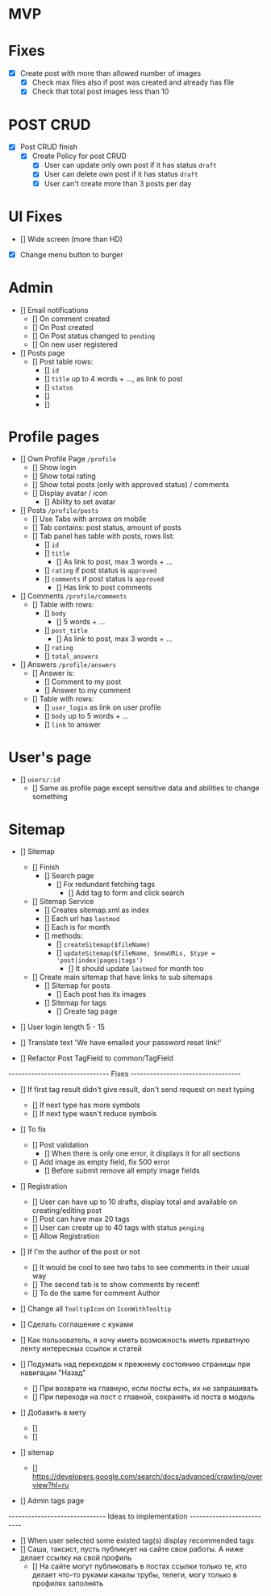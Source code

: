 # MVP

# Fixes
  - [x] Create post with more than allowed number of images
    - [x] Check max files also if post was created and already has file
    - [x] Check that total post images less than 10

# POST CRUD
- [x] Post CRUD finish
    - [x] Create Policy for post CRUD
        - [x] User can update only own post if it has status `draft`
        - [x] User can delete own post if it has status `draft`
        - [x] User can't create more than 3 posts per day

# UI Fixes
- [] Wide screen (more than HD)
- [x] Change menu button to burger

# Admin
- [] Email notifications
    - [] On comment created
    - [] On Post created
    - [] On Post status changed to `pending`
    - [] On new user registered
- [] Posts page
    - [] Post table rows:
        - [] `id`
        - [] `title` up to 4 words + ..., as link to post
        - [] `status`
        - [] 
        - [] 

# Profile pages
- [] Own Profile Page `/profile`
    - [] Show login
    - [] Show total rating
    - [] Show total posts (only with approved status) / comments
    - [] Display avatar / icon
        - [] Ability to set avatar
- [] Posts `/profile/posts`
    - [] Use Tabs with arrows on mobile
    - [] Tab contains: post status, amount of posts
    - [] Tab panel has table with posts, rows list:
        - [] `id`
        - [] `title`
            - [] As link to post, max 3 words + ...
        - [] `rating` if post status is `approved`
        - [] `comments` if post status is `approved`
            - [] Has link to post comments
- [] Comments `/profile/comments`
    - [] Table with rows:
        - [] `body`
            - [] 5 words + ...
        - [] `post_title`
            - [] As link to post, max 3 words + ...
        - [] `rating`
        - [] `total_answers`
- [] Answers `/profile/answers`
    - [] Answer is:
        - [] Comment to my post
        - [] Answer to my comment
    - [] Table with rows:
        - [] `user_login` as link on user profile
        - [] `body` up to 5 words + ...
        - [] `link` to answer

# User's page
- [] `users/:id`
    - [] Same as profile page except sensitive data and abilities to change something

# Sitemap

- [] Sitemap
    - [] Finish
        - [] Search page
            - [] Fix redundant fetching tags
                - [] Add tag to form and click search
    - [] Sitemap Service
        - [] Creates sitemap.xml as index
        - [] Each url has `lastmod`
        - [] Each is for month
        - [] methods:
            - [] `createSitemap($fileName)`
            - [] `updateSitemap($fileName, $newURLs, $type = 'post|index|pages|tags')`
                - [] It should update `lastmod` for month too
    - [] Create main sitemap that have links to sub sitemaps
        - [] Sitemap for posts
            - [] Each post has its images
        - [] Sitemap for tags
            - [] Create tag page

- [] User login length 5 - 15
- [] Translate text 'We have emailed your password reset link!'
- [] Refactor Post TagField to common/TagField


------------------------------- Fixes ----------------------------------
- [] If first tag result didn't give result, don't send request on next typing
    - [] If next type has more symbols
    - [] If next type wasn't reduce symbols
- [] To fix
    - [] Post validation
        - [] When there is only one error, it displays it for all sections
    - [] Add image as empty field, fix 500 error
        - [] Before submit remove all empty image fields

- [] Registration
    - [] User can have up to 10 drafts, display total and available on creating/editing post
    - [] Post can have max 20 tags
    - [] User can create up to 40 tags with status `penging`
    - [] Allow Registration

- [] If I'm the author of the post or not
    - [] It would be cool to see two tabs to see comments in their usual way
    - [] The second tab is to show comments by recent!
    - [] To do the same for comment Author

- [] Change all `TooltipIcon` on `IconWithTooltip`

- [] Сделать соглашение с куками

- [] Как пользователь, я хочу иметь возможность иметь приватную ленту интересных ссылок и статей

- [] Подумать над переходом к прежнему состоянию страницы при навигации "Назад"
    - [] При возврате на главную, если посты есть, их не запрашивать
    - [] При переходе на пост с главной, сохранять id поста в модель

- [] Добавить в мету
    - [] <meta name="description" content="60.2k votes, 19.0k comments. 32.5m members in the AskReddit community.
      r/AskReddit is the place to ask and answer thought-provoking questions.">
    - [] <link rel="canonical"
      href="https://www.reddit.com/r/AskReddit/comments/ntofxm/what_the_scariest_true_story_you_know/">
- [] sitemap
    - [] https://developers.google.com/search/docs/advanced/crawling/overview?hl=ru
- [] Admin tags page

------------------------------ Ideas to implementation --------------------------
- [] When user selected some existed tag(s) display recommended tags
- [] Саша, таксист, пусть публикует на сайте свои работы. А ниже делает ссылку на свой профиль
  - [] На сайте могут публиковать в постах ссылки только те, кто делает что-то руками
    каналы трубы, телеги, могу только в профилях заполнять